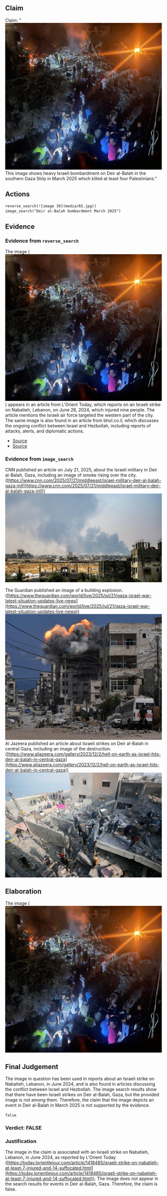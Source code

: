 ## Claim
Claim: "![image 39](media/65.jpg) This image shows heavy Israeli bombardment on Deir al-Balah in the southern Gaza Strip in March 2025 which killed at least four Palestinians."

## Actions
```
reverse_search(![image 39](media/65.jpg))
image_search("Deir al-Balah bombardment March 2025")
```

## Evidence
### Evidence from `reverse_search`
The image (![image 39](media/65.jpg)) appears in an article from L'Orient Today, which reports on an Israeli strike on Nabatieh, Lebanon, on June 26, 2024, which injured nine people. The article mentions the Israeli air force targeted the western part of the city. The same image is also found in an article from bhol.co.il, which discusses the ongoing conflict between Israel and Hezbollah, including reports of attacks, alerts, and diplomatic actions.

*   [Source](https://today.lorientlejour.com/article/1418485/israeli-strike-on-nabatieh-at-least-7-injured-and-14-suffocated.html)
*   [Source](https://www.bhol.co.il/news/1666411)


### Evidence from `image_search`
CNN published an article on July 21, 2025, about the Israeli military in Deir al-Balah, Gaza, including an image of smoke rising over the city. ([https://www.cnn.com/2025/07/21/middleeast/israel-military-deir-al-balah-gaza-intl](https://www.cnn.com/2025/07/21/middleeast/israel-military-deir-al-balah-gaza-intl)) ![image 7717](media/2025-08-29_22-01-1756504868-145939.jpg)

The Guardian published an image of a building explosion. ([https://www.theguardian.com/world/live/2025/jul/21/gaza-israel-war-latest-situation-updates-live-news](https://www.theguardian.com/world/live/2025/jul/21/gaza-israel-war-latest-situation-updates-live-news)) ![image 7718](media/2025-08-29_22-01-1756504868-406662.jpg) Al Jazeera published an article about Israeli strikes on Deir al-Balah in central Gaza, including an image of the destruction. ([https://www.aljazeera.com/gallery/2023/12/2/hell-on-earth-as-israel-hits-deir-al-balah-in-central-gaza](https://www.aljazeera.com/gallery/2023/12/2/hell-on-earth-as-israel-hits-deir-al-balah-in-central-gaza)) ![image 7719](media/2025-08-29_22-01-1756504869-470361.jpg)


## Elaboration
The image (![image 39](media/65.jpg)

## Final Judgement
The image in question has been used in reports about an Israeli strike on Nabatieh, Lebanon, in June 2024, and is also found in articles discussing the conflict between Israel and Hezbollah. The image search results show that there have been Israeli strikes on Deir al-Balah, Gaza, but the provided image is not among them. Therefore, the claim that the image depicts an event in Deir al-Balah in March 2025 is not supported by the evidence.

`false`

### Verdict: FALSE

### Justification
The image in the claim is associated with an Israeli strike on Nabatieh, Lebanon, in June 2024, as reported by L'Orient Today ([https://today.lorientlejour.com/article/1418485/israeli-strike-on-nabatieh-at-least-7-injured-and-14-suffocated.html](https://today.lorientlejour.com/article/1418485/israeli-strike-on-nabatieh-at-least-7-injured-and-14-suffocated.html)). The image does not appear in the search results for events in Deir al-Balah, Gaza. Therefore, the claim is false.
